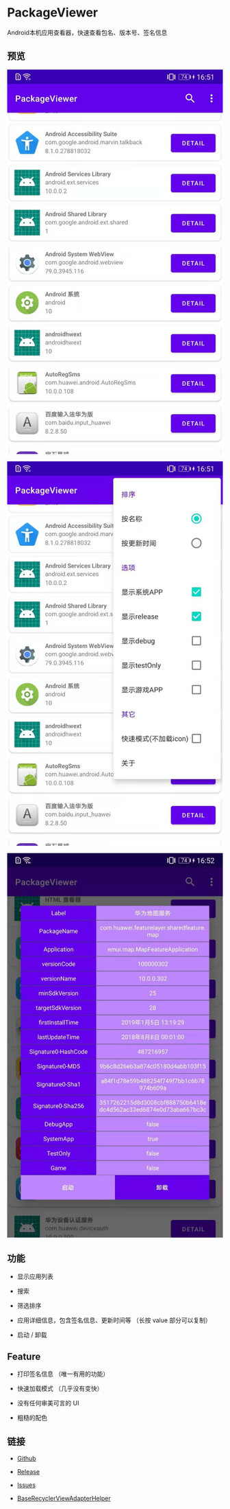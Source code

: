 # PackageViewer

 Android本机应用查看器，快速查看包名、版本号、签名信息

## 预览

![1](./imgs/1.jpg)

![2](./imgs/2.jpg)

![3](./imgs/3.jpg)

## 功能

- 显示应用列表

- 搜索

- 筛选排序

- 应用详细信息，包含签名信息、更新时间等 （长按 value 部分可以复制）

- 启动 / 卸载

## Feature

- 打印签名信息 （唯一有用的功能）

- 快速加载模式 （几乎没有变快）

- 没有任何审美可言的 UI

- 粗糙的配色

## 链接

- [Github](https://github.com/MaYiFei1995/PackageViewer)

- [Release](https://github.com/MaYiFei1995/PackageViewer/releases)

- [Issues](https://github.com/MaYiFei1995/PackageViewer/issues/new)

- [BaseRecyclerViewAdapterHelper](https://github.com/CymChad/BaseRecyclerViewAdapterHelper)
